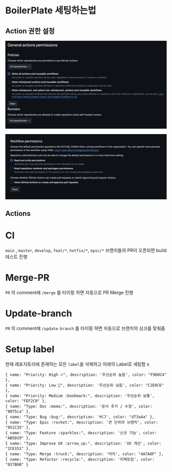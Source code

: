 # BoilerPlate 세팅하는법

## Action 권한 설정 

![정책](./README/organization-policies.png)

![Workflow permissions](./README/organization-workflow-permissions.png)

## Actions 

# CI
`main` , `master`, `develop`, `feat/*`, `hotfix/*`, `epic/*` 브랜치들의 PR이 오픈되면 build 테스트 진행

# Merge-PR
`PR` 의 comment에 `/merge` 를 타이핑 하면 자동으로 PR Merge 진행

# Update-branch
`PR` 의 comment에 `/update-branch` 를 타이핑 하면 자동으로 브랜치의 싱크를 맞춰줌

# Setup label
현재 레포지토리에 존재하는 모든 `label`을 삭제하고 
아래의 Label로 세팅함
s
```tsx
{ name: "Priority: High 🔥", description: '우선순위 높음', color: "F9D0C4" },
{ name: "Priority: Low 🐢", description: '우선순위 낮음', color: "C2E0C6" },
{ name: "Priority: Medium :bookmark:", description: '우선순위 보통', color: "FEF2C0" },
{ name: "Type: Doc :memo:", description: '문서 추가 / 수정', color: "0075ca" },
{ name: "Type: Bug :bug:", description: '버그', color: "d73a4a" },
{ name: "Type: Epic :rocket:", description: '큰 단위의 브랜치', color: "051C35" },
{ name: "Type: Feature :sparkles:", description: '신규 기능', color: "AB5D19" },
{ name: "Type: Improve UX :arrow_up:", description: 'UX 개선', color: "2CE151" },
{ name: "Type: Merge :truck:", description: '머지', color: "4A7A8F" },
{ name: "Type: Refactor :recycle:", description: '리팩토링', color: "027B6B" }
```

